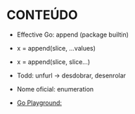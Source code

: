 # CONTEÚDO

- Effective Go: append (package builtin)
- x = append(slice, ...values)
- x = append(slice, slice...)
- Todd: unfurl → desdobrar, desenrolar
- Nome oficial: enumeration

- [Go Playground: ](https://play.golang.org/p/RpkDCTumpT)
